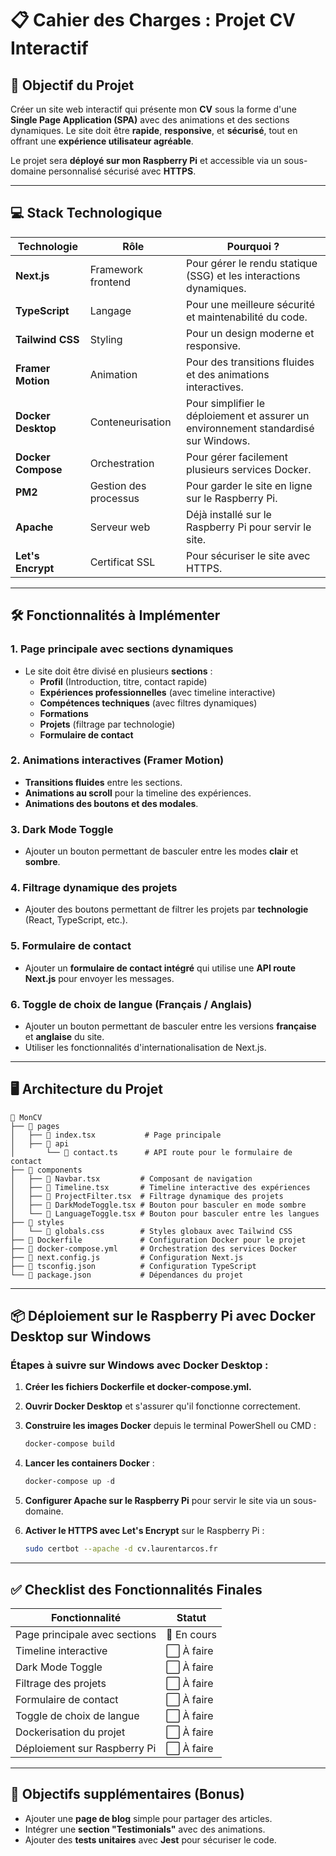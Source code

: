 # 📋 Cahier des Charges : Projet CV Interactif

## 🎯 **Objectif du Projet**

Créer un site web interactif qui présente mon **CV** sous la forme d'une **Single Page Application (SPA)** avec des animations et des sections dynamiques. Le site doit être **rapide**, **responsive**, et **sécurisé**, tout en offrant une **expérience utilisateur agréable**.

Le projet sera **déployé sur mon Raspberry Pi** et accessible via un sous-domaine personnalisé sécurisé avec **HTTPS**.

---

## 💻 **Stack Technologique**

| **Technologie**   | **Rôle**              | **Pourquoi ?**                                                     |
| ----------------- | --------------------- | ------------------------------------------------------------------ |
| **Next.js**       | Framework frontend    | Pour gérer le rendu statique (SSG) et les interactions dynamiques. |
| **TypeScript**    | Langage               | Pour une meilleure sécurité et maintenabilité du code.             |
| **Tailwind CSS**  | Styling               | Pour un design moderne et responsive.                              |
| **Framer Motion** | Animation             | Pour des transitions fluides et des animations interactives.       |
| **Docker Desktop**| Conteneurisation      | Pour simplifier le déploiement et assurer un environnement standardisé sur Windows. |
| **Docker Compose**| Orchestration         | Pour gérer facilement plusieurs services Docker.                   |
| **PM2**           | Gestion des processus | Pour garder le site en ligne sur le Raspberry Pi.                  |
| **Apache**        | Serveur web           | Déjà installé sur le Raspberry Pi pour servir le site.             |
| **Let's Encrypt** | Certificat SSL        | Pour sécuriser le site avec HTTPS.                                 |

---

## 🛠️ **Fonctionnalités à Implémenter**

### **1. Page principale avec sections dynamiques**

- Le site doit être divisé en plusieurs **sections** :
  - **Profil** (Introduction, titre, contact rapide)
  - **Expériences professionnelles** (avec timeline interactive)
  - **Compétences techniques** (avec filtres dynamiques)
  - **Formations**
  - **Projets** (filtrage par technologie)
  - **Formulaire de contact**

### **2. Animations interactives (Framer Motion)**

- **Transitions fluides** entre les sections.
- **Animations au scroll** pour la timeline des expériences.
- **Animations des boutons et des modales**.

### **3. Dark Mode Toggle**

- Ajouter un bouton permettant de basculer entre les modes **clair** et **sombre**.

### **4. Filtrage dynamique des projets**

- Ajouter des boutons permettant de filtrer les projets par **technologie** (React, TypeScript, etc.).

### **5. Formulaire de contact**

- Ajouter un **formulaire de contact intégré** qui utilise une **API route Next.js** pour envoyer les messages.

### **6. Toggle de choix de langue (Français / Anglais)**

- Ajouter un bouton permettant de basculer entre les versions **française** et **anglaise** du site.
- Utiliser les fonctionnalités d'internationalisation de Next.js.

---

## 🖥️ **Architecture du Projet**

```
📁 MonCV
├── 📂 pages
│   ├── 📄 index.tsx           # Page principale
│   ├── 📄 api
│       └── 📄 contact.ts      # API route pour le formulaire de contact
├── 📂 components
│   ├── 📄 Navbar.tsx         # Composant de navigation
│   ├── 📄 Timeline.tsx       # Timeline interactive des expériences
│   ├── 📄 ProjectFilter.tsx  # Filtrage dynamique des projets
│   ├── 📄 DarkModeToggle.tsx # Bouton pour basculer en mode sombre
│   └── 📄 LanguageToggle.tsx # Bouton pour basculer entre les langues
├── 📂 styles
│   └── 📄 globals.css        # Styles globaux avec Tailwind CSS
├── 📄 Dockerfile             # Configuration Docker pour le projet
├── 📄 docker-compose.yml     # Orchestration des services Docker
├── 📄 next.config.js         # Configuration Next.js
├── 📄 tsconfig.json          # Configuration TypeScript
└── 📄 package.json           # Dépendances du projet
```

---

## 📦 **Déploiement sur le Raspberry Pi avec Docker Desktop sur Windows**

### **Étapes à suivre sur Windows avec Docker Desktop :**

1. **Créer les fichiers Dockerfile et docker-compose.yml.**
2. **Ouvrir Docker Desktop** et s'assurer qu'il fonctionne correctement.
3. **Construire les images Docker** depuis le terminal PowerShell ou CMD :
   ```powershell
   docker-compose build
   ```
4. **Lancer les containers Docker** :
   ```powershell
   docker-compose up -d
   ```
5. **Configurer Apache sur le Raspberry Pi** pour servir le site via un sous-domaine.

6. **Activer le HTTPS avec Let's Encrypt** sur le Raspberry Pi :
   ```bash
   sudo certbot --apache -d cv.laurentarcos.fr
   ```

---

## ✅ **Checklist des Fonctionnalités Finales**

| Fonctionnalité                | Statut      |
| ----------------------------- | ----------- |
| Page principale avec sections | 🔄 En cours |
| Timeline interactive          | ⬜ À faire   |
| Dark Mode Toggle              | ⬜ À faire   |
| Filtrage des projets          | ⬜ À faire   |
| Formulaire de contact         | ⬜ À faire   |
| Toggle de choix de langue     | ⬜ À faire   |
| Dockerisation du projet       | ⬜ À faire   |
| Déploiement sur Raspberry Pi  | ⬜ À faire   |

---

## 📝 **Objectifs supplémentaires (Bonus)**

- Ajouter une **page de blog** simple pour partager des articles.
- Intégrer une **section "Testimonials"** avec des animations.
- Ajouter des **tests unitaires** avec **Jest** pour sécuriser le code.

```

